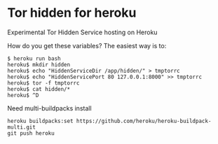 # Tor hidden for heroku
Experimental Tor Hidden Service hosting on Heroku

How do you get these variables?
The easiest way is to:

```
$ heroku run bash
heroku$ mkdir hidden
heroku$ echo "HiddenServiceDir /app/hidden/" > tmptorrc
heroku$ echo "HiddenServicePort 80 127.0.0.1:8000" >> tmptorrc
heroku$ tor -f tmptorrc
heroku$ cat hidden/*
heroku$ ^D
```
Need multi-buildpacks install
```
heroku buildpacks:set https://github.com/heroku/heroku-buildpack-multi.git
git push heroku
```
